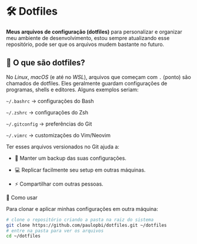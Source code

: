 # 🛠️ Dotfiles

**Meus arquivos de configuração (dotfiles)** para personalizar e organizar meu ambiente de desenvolvimento, estou sempre atualizando esse repositório, pode ser que os arquivos mudem bastante no futuro.

## 📌 O que são dotfiles?

No _Linux_, _macOS_ (e até no _WSL_), arquivos que começam com `.` (ponto) são chamados de dotfiles.
Eles geralmente guardam configurações de programas, shells e editores. Alguns exemplos seriam:

`~/.bashrc` → configurações do Bash

`~/.zshrc` → configurações do Zsh

`~/.gitconfig` → preferências do Git

`~/.vimrc` → customizações do Vim/Neovim

Ter esses arquivos versionados no Git ajuda a:

- 📂 Manter um backup das suas configurações.

- 💻 Replicar facilmente seu setup em outras máquinas.

- ⚡ Compartilhar com outras pessoas.

🚀 Como usar

Para clonar e aplicar minhas configurações em outra máquina:

```bash
# clone o repositório criando a pasta na raiz do sistema
git clone https://github.com/paulopbi/dotfiles.git ~/dotfiles
# entre na pasta para ver os arquivos
cd ~/dotfiles
```
